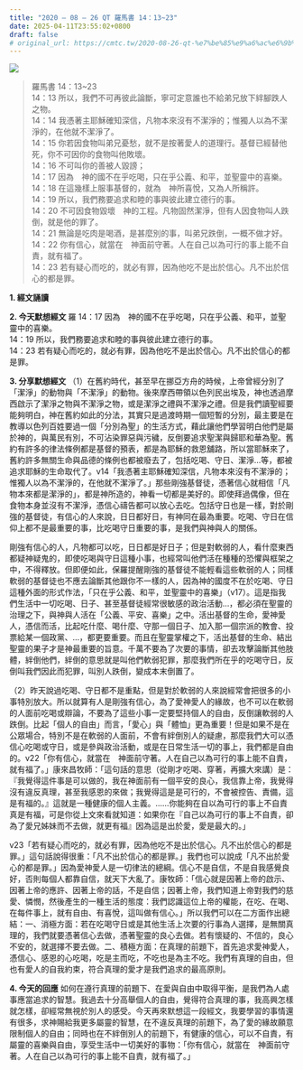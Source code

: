 ```yaml
---
title: "2020 – 08 – 26 QT 羅馬書 14：13~23"
date: 2025-04-11T23:55:02+0800
draft: false
# original_url: https://cmtc.tw/2020-08-26-qt-%e7%be%85%e9%a6%ac%e6%9b%b8-14%ef%bc%9a1323
---
```


![](/images/qt.jpg)
> 羅馬書 14：13\~23  
> 14：13 所以，我們不可再彼此論斷，寧可定意誰也不給弟兄放下絆腳跌人之物。  
> 14：14 我憑著主耶穌確知深信，凡物本來沒有不潔淨的；惟獨人以為不潔淨的，在他就不潔淨了。  
> 14：15 你若因食物叫弟兄憂愁，就不是按著愛人的道理行。基督已經替他死，你不可因你的食物叫他敗壞。  
> 14：16 不可叫你的善被人毀謗；  
> 14：17 因為　神的國不在乎吃喝，只在乎公義、和平，並聖靈中的喜樂。  
> 14：18 在這幾樣上服事基督的，就為　神所喜悅，又為人所稱許。  
> 14：19 所以，我們務要追求和睦的事與彼此建立德行的事。  
> 14：20 不可因食物毀壞　神的工程。凡物固然潔淨，但有人因食物叫人跌倒，就是他的罪了。  
> 14：21 無論是吃肉是喝酒，是甚麼別的事，叫弟兄跌倒，一概不做才好。  
> 14：22 你有信心，就當在　神面前守著。人在自己以為可行的事上能不自責，就有福了。  
> 14：23 若有疑心而吃的，就必有罪，因為他吃不是出於信心。凡不出於信心的都是罪。

**1. 經文誦讀**

**2.  今天默想經文**
羅 14：17 因為　神的國不在乎吃喝，只在乎公義、和平，並聖靈中的喜樂。  
14：19 所以，我們務要追求和睦的事與彼此建立德行的事。  
14：23 若有疑心而吃的，就必有罪，因為他吃不是出於信心。凡不出於信心的都是罪。

**3. 分享默想經文**
（1）在舊約時代，甚至早在挪亞方舟的時候，上帝曾經分別了「潔淨」的動物與「不潔淨」的動物。後來摩西帶領以色列民出埃及，神也透過摩西啟示了潔淨之物與不潔淨之物，或是潔淨之禮與不潔淨之禮。但是我們讀聖經要能夠明白，神在舊約如此的分法，其實只是過渡時期一個短暫的分別，最主要是在教導以色列百姓要過一個「分別為聖」的生活方式，藉此讓他們學習明白他們是屬於神的，與萬民有別，不可沾染罪惡與污穢，反倒要追求聖潔與歸耶和華為聖。舊約有許多的律法條例都是基督的預表，都是為耶穌的救恩舖路，所以當耶穌來了，舊約許多無關生命與品德的條例也都被廢去了，包括吃喝、守日、潔淨…等，都被追求耶穌的生命取代了。v14「我憑著主耶穌確知深信，凡物本來沒有不潔淨的；惟獨人以為不潔淨的，在他就不潔淨了。」那些剛強基督徒，憑著信心就相信「凡物本來都是潔淨的」，都是神所造的，神看一切都是美好的。即使拜過偶像，但在食物本身並沒有不潔淨，憑信心禱告都可以放心去吃。包括守日也是一樣，對於剛強的基督徒，有信心的人來說，日日都好日，有神同在最為重要。吃喝、守日在信仰上都不是最重要的事，比吃喝守日重要的事，是我們與神與人的關係。

剛強有信心的人，凡物都可以吃，日日都是好日子；但是對軟弱的人，看什麼東西都疑神疑鬼的，即使吃喝與守日這種小事，也經常叫他們活在種種的恐懼與框架之中，不得釋放。但即便如此，保羅提醒剛強的基督徒不能輕看這些軟弱的人；同樣軟弱的基督徒也不應去論斷其他跟你不一樣的人，因為神的國度不在於吃喝、守日這種外面的形式作法，「只在乎公義、和平，並聖靈中的喜樂」（v17）。這是指我們生活中一切吃喝、日子、甚至基督徒經常很敏感的政治活動…，都必須在聖靈的治理之下，與神與人活在「公義、平安、喜樂」之中。活出基督的生命，愛神愛人，憑信而活，比起吃什麼、喝什麼、守那一個日子、加入那一個宗派的教會、投票給某一個政黨、…，都更要重要。而且在聖靈掌權之下，活出基督的生命、結出聖靈的果子才是神最重要的旨意。千萬不要為了次要的事情，卻去攻擊論斷其他肢體，絆倒他們，絆倒的意思就是叫他們軟弱犯罪，那麼我們所在乎的吃喝守日，反倒叫我們因此而犯罪，叫別人跌倒，變成本末倒置了。

（2）昨天說過吃喝、守日都不是重點，但是對於軟弱的人來說經常會把很多的小事特別放大。所以就算有人是剛強有信心，為了愛神愛人的緣故，也不可以在軟弱的人面前吃喝或辯論，不要為了這些小事一定要堅持個人的自由，反倒讓軟弱的人跌倒。比起「個人的自由」而言，「愛心」與「體恤」更為重要！但是如果不是在公眾場合，特別不是在軟弱的人面前，不會有絆倒別人的疑慮，那麼我們大可以憑信心吃喝或守日，或是參與政治活動，或是在日常生活一切的事上，我們都是自由的。v22「你有信心，就當在　神面前守著。人在自己以為可行的事上能不自責，就有福了。」康來昌牧師：「這句話的意思（從剛才吃喝、穿著，再擴大來講）是：『我覺得這件事是可以做的，我在神面前有一個平安的良心，我信靠上帝，我覺得沒有違反真理，甚至我感恩的來做；我覺得這是是可行的，不會被控告、責備，這是有福的。』這就是一種健康的個人主義。……你能夠在自以為可行的事上不自責真是有福，可是你從上文來看就知道：如果你在『自己以為可行的事上不自責，卻為了愛兄姊妹而不去做，就更有福』因為這是出於愛，愛是最大的。」

v23「若有疑心而吃的，就必有罪，因為他吃不是出於信心。凡不出於信心的都是罪。」這句話說得很重：「凡不出於信心的都是罪。」我們也可以說成「凡不出於愛心的都是罪。」因為愛神愛人是一切律法的總綱。信心不是自信，不是自我感覺良好，否則每個人都靠自信，就天下大亂了。康牧師：「信心就是因著上帝的啟示、因著上帝的應許、因著上帝的話，不是自信；因著上帝，我們知道上帝對我們的慈愛、憐憫，然後產生的一種生活的態度：我們認識這位上帝的權能，在吃、在喝、在每件事上，就有自由、有喜悅，這叫做有信心。」所以我們可以在二方面作出總結：一、消極方面：若在吃喝守日或是其他生活上次要的行事為人選擇，是無關真理的，我們就要憑著信心去做，憑著聖靈的良心去做。若有懷疑的、不信的，良心不安的，就選擇不要去做。二、積極方面：在真理的前題下，首先追求愛神愛人，憑信心、感恩的心吃喝，吃是主而吃，不吃也是為主不吃。我們有真理的自由，但也有愛人的自我約束，符合真理的愛才是我們追求的最高原則。

**4. 今天的回應**
如何在遵行真理的前題下、在愛與自由中取得平衡，是我們為人處事應當追求的智慧。我過去十分高舉個人的自由，覺得符合真理的事，我高興怎樣就怎樣，卻經常無視於別人的感受。今天再來默想這一段經文，我要學習的事情還有很多，求神賜給我更多屬靈的智慧，在不違反真理的前題下，為了愛的緣故願意限制個人的自由；同時也在不絆倒別人的前題下，有健康的信心，可以不自責，有屬靈的喜樂與自由，享受生活中一切美好的事物：「你有信心，就當在　神面前守著。人在自己以為可行的事上能不自責，就有福了。」
